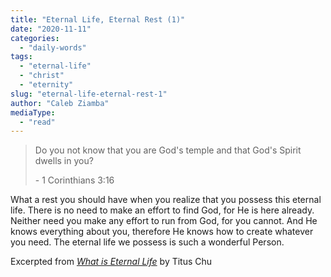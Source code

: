 ```yaml
---
title: "Eternal Life, Eternal Rest (1)"
date: "2020-11-11"
categories: 
  - "daily-words"
tags: 
  - "eternal-life"
  - "christ"
  - "eternity"
slug: "eternal-life-eternal-rest-1"
author: "Caleb Ziamba"
mediaType: 
  - "read"
---
```


> Do you not know that you are God's temple and that God's Spirit dwells in you?
> 
> \- 1 Corinthians 3:16

What a rest you should have when you realize that you possess this eternal life. There is no need to make an effort to find God, for He is here already. Neither need you make any effort to run from God, for you cannot. And He knows everything about you, therefore He knows how to create whatever you need. The eternal life we possess is such a wonderful Person.

Excerpted from _[What is Eternal Life](https://www.asweetsavor.org/what-is-eternal-life/)_ by Titus Chu
